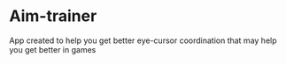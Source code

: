 # Aim-trainer
App created to help you get better eye-cursor coordination that may help you get better in games
